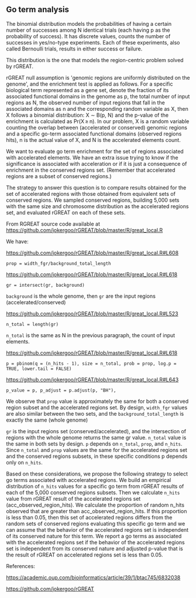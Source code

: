 ## Go term analysis

The binomial distribution models the probabilities of having a certain number of successes among N identical trials (each having p as the probability of success). It has discrete values, counts the number of successes in yes/no-type experiments. Each of these experiments, also called Bernoulli trials, results in either success or failure.

This distribution is the one that models the region-centric problem solved by rGREAT.

rGREAT null assumption is 'genomic regions are uniformly distributed on the genome', and the enrichment test is applied as follows. For a specific biological term represented as a gene set, denote the fraction of its associated functional domains in the genome as p, the total number of input regions as N, the observed number of input regions that fall in the associated domains as n and the corresponding random variable as X, then X follows a binomial distribution: X ∼ B(p, N) and the p-value of the enrichment is calculated as Pr(X ≥ n). In our problem, X is a random variable counting the overlap between (accelerated or conserved) genomic regions and a specific go-term associated functional domains (observed regions hits), n is the actual value of X, and N is the accelerated elements count.

We want to evaluate go term enrichment for the set of regions associated with accelerated elements. We have an extra issue trying to know if the significance is associated with acceleration or if it is just a consequence of enrichment in the conserved regions set. (Remember that accelerated regions are a subset of conserved regions.)

The strategy to answer this question is to compare results obtained for the set of accelerated regions with those obtained from equivalent sets of conserved regions. We sampled conserved regions, building 5,000 sets with the same size and chromosome distribution as the accelerated regions set, and evaluated rGREAT on each of these sets.

From RGREAT source code available at <https://github.com/jokergoo/rGREAT/blob/master/R/great_local.R>

We have:

<https://github.com/jokergoo/rGREAT/blob/master/R/great_local.R#L608>

`prop = width_fgr/background_total_length`

<https://github.com/jokergoo/rGREAT/blob/master/R/great_local.R#L618>

`gr = intersect(gr, background)`

`background` is the whole genome, then `gr` are the input regions (accelerated/conserved)

<https://github.com/jokergoo/rGREAT/blob/master/R/great_local.R#L523>

`n_total = length(gr)`

`n_total` is the same as N in the previous paragraph, the count of input elements.

<https://github.com/jokergoo/rGREAT/blob/master/R/great_local.R#L618>

`p = pbinom(q = (n_hits - 1), size = n_total, prob = prop, log.p = TRUE, lower.tail = FALSE)`

<https://github.com/jokergoo/rGREAT/blob/master/R/great_local.R#L643>

`p_value = p, p_adjust = p.adjust(p, "BH"),`

We observe that `prop` value is approximately the same for both a conserved region subset and the accelerated regions set. By design, `width_fgr` values are also similar between the two sets, and the `background_total_length` is exactly the same (whole genome)

`gr` is the input regions set (conserved/accelerated), and the intersection of regions with the whole genome returns the same gr value. `n_total` value is the same in both sets by design. `p` depends on `n_total`, `prop`, and `n_hits`. Since `n_total` and `prop` values are the same for the accelerated regions set and the conserved regions subsets, in these specific conditions p depends only on `n_hits`.

Based on these considerations, we propose the following strategy to select go terms associated with accelerated regions. We build an empirical distribution of `n_hits` values for a specific go term from rGREAT results of each of the 5,000 conserved regions subsets. Then we calculate `n_hits` value from rGREAT result of the accelerated regions set (acc_observed_region_hits). We calculate the proportion of random n_hits observed that are greater than acc_observed_region_hits. If this proportion is less than 0.05, then this set of accelerated regions differs from the random sets of conserved regions evaluating this specific go term and we can assume that the behavior of the accelerated regions set is independent of its conserved nature for this term. We report a go terms as associated with the accelerated regions set if the behavior of the accelerated regions set is independent from its conserved nature and adjusted p-value that is the result of rGREAT on accelerated regions set is less than 0.05.


References:

<https://academic.oup.com/bioinformatics/article/39/1/btac745/6832038>

<https://github.com/jokergoo/rGREAT>
